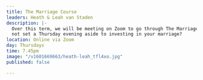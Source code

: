 ```yaml
---
title: The Marriage Course
leaders: Heath & Leah van Staden
description: |-
  Over this term, we will be meeting on Zoom to go through The Marriage Course from HTB. These sessions are aimed to help couples invest in their relationship and build a strong marriage. So whether you’ve been married for 3 months or 43 years, why
  not set a Thursday evening aside to investing in your marriage?
location: Online via Zoom
day: Thursdays
time: 7.45pm
image: "/v1601669663/heath-leah_tfl4xo.jpg"
published: false

---
```

